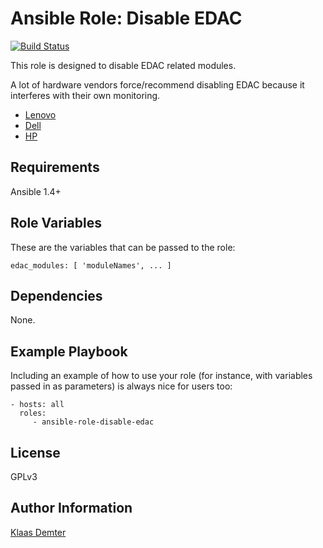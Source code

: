Ansible Role: Disable EDAC
=========

[![Build Status](https://travis-ci.org/Klaas-/ansible-role-disable-edac.svg?branch=master)](https://travis-ci.org/Klaas-/ansible-role-disable-edac)

This role is designed to disable EDAC related modules.

A lot of hardware vendors force/recommend disabling EDAC because it interferes with their own monitoring.
* [Lenovo](https://support.lenovo.com/de/en/solutions/ht107942)
* [Dell](https://www.dell.com/support/article/us/en/04/sln283389/edac-errors-in-messages-log-in-redhat-enterprise-linux-rhel-and-poweredge)
* [HP](https://support.hpe.com/hpsc/doc/public/display?docId=emr_na-a00016026en_us)


Requirements
------------

Ansible 1.4+

Role Variables
--------------

These are the variables that can be passed to the role:

    edac_modules: [ 'moduleNames', ... ]

Dependencies
------------

None.

Example Playbook
----------------

Including an example of how to use your role (for instance, with variables passed in as parameters) is always nice for users too:

    - hosts: all
      roles:
         - ansible-role-disable-edac

License
-------

GPLv3

Author Information
------------------

[Klaas Demter](https://github.com/Klaas-/)

